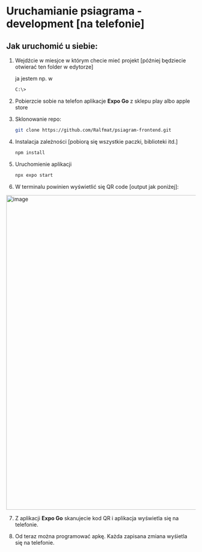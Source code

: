 # Uruchamianie psiagrama - development [na telefonie]

## Jak uruchomić u siebie:

1. Wejdźcie w miesjce w którym checie mieć projekt [później będziecie otwierać ten folder w edytorze]

   ja jestem np. w
   ```bash
   C:\>
   ```
2. Pobierzcie sobie na telefon aplikacje **Expo Go** z sklepu play albo apple store

3. Sklonowanie repo:

   ```bash
   git clone https://github.com/Ralfmat/psiagram-frontend.git
   ```

4. Instalacja zależności [pobiorą się wszystkie paczki, biblioteki itd.]

   ```bash
   npm install
   ```

5. Uruchomienie aplikacji

   ```bash
   npx expo start
   ```
6. W terminalu powinien wyświetlić się QR code [output jak poniżej]:

<img width="947" height="837" alt="image" src="https://github.com/user-attachments/assets/b8364e5e-27a5-4720-98ad-b169914eb0a0" />

7. Z aplikacji **Expo Go** skanujecie kod QR i aplikacja wyświetla się na telefonie.

8. Od teraz można programować apkę. Każda zapisana zmiana wyśietla się na telefonie.
